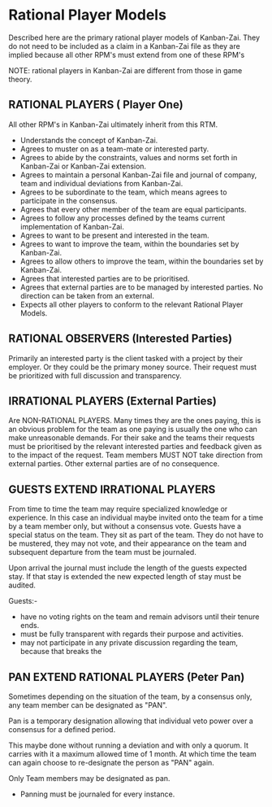# Rational Player Models

Described here are the primary rational player models of Kanban-Zai.
They do not need to be included as a claim in a Kanban-Zai file as they are implied because all other RPM's must 
extend from one of these RPM's

NOTE: rational players in Kanban-Zai are different from those in game theory.

## RATIONAL PLAYERS ( Player One)

All other RPM's in Kanban-Zai ultimately inherit from this RTM.

* Understands the concept of Kanban-Zai.
* Agrees to muster on as a team-mate or interested party.
* Agrees to abide by the constraints, values and norms set forth in Kanban-Zai or Kanban-Zai extension.
* Agrees to maintain a personal Kanban-Zai file and journal of company, team and individual deviations from Kanban-Zai.
* Agrees to be subordinate to the team, which means agrees to participate in the consensus.
* Agrees that every other member of the team are equal participants.
* Agrees to follow any processes defined by the teams current implementation of Kanban-Zai.
* Agrees to want to be present and interested in the team.
* Agrees to want to improve the team, within the boundaries set by Kanban-Zai.
* Agrees to allow others to improve the team, within the boundaries set by Kanban-Zai.
* Agrees that interested parties are to be prioritised.
* Agrees that external parties are to be managed by interested parties.  No direction can be taken from an external.
* Expects all other players to conform to the relevant Rational Player Models.

## RATIONAL OBSERVERS (Interested Parties)

Primarily an interested party is the client tasked with a project by their employer.  Or they could be the primary 
money source.  Their request must be prioritized with full discussion and transparency.

## IRRATIONAL PLAYERS (External Parties)

Are NON-RATIONAL PLAYERS.  Many times they are the ones paying, this is an obvious problem for the team as one paying 
is usually the one who can make unreasonable demands.  For their sake and the teams their requests must be prioritised
by the relevant interested parties and feedback given as to the impact of the request.  Team members MUST NOT take 
direction from external parties.  Other external parties are of no consequence. 

## GUESTS EXTEND IRRATIONAL PLAYERS

From time to time the team may require specialized knowledge or experience.  In this case an individual maybe invited 
onto the team for a time by a team member only, but without a consensus vote.  Guests have a special status on the team.
They sit as part of the team. They do not have to be mustered, they may not vote, and their appearance on the team and
subsequent departure from the team must be journaled.

Upon arrival the journal must include the length of the guests expected stay.  If that stay is extended the new expected
length of stay must be audited.

Guests:-

* have no voting rights on the team and remain advisors until their tenure ends.
* must be fully transparent with regards their purpose and activities.
* may not participate in any private discussion regarding the team, because that breaks the

## PAN EXTEND RATIONAL PLAYERS (Peter Pan)

Sometimes depending on the situation of the team, by a consensus only, any team member can be designated as "PAN".  

Pan is a temporary designation allowing that individual veto power over a consensus for a defined period.  

This maybe done without running a deviation and with only a quorum. It carries with it a maximum allowed 
time of 1 month.  At which time the team can again choose to re-designate the person as "PAN" again.

Only Team members may be designated as pan.

* Panning must be journaled for every instance.  
